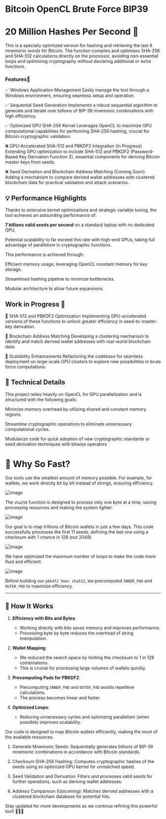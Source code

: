 
#  Bitcoin OpenCL Brute Force BIP39
# 20 Million Hashes Per Second 🚀 

  This is a specially optimized version for hashing and retrieving the last 6 mnemonic words for Bitcoin. The function compiles and optimizes SHA-256 and SHA-512 calculations directly on the processor, avoiding non-essential loops and optimizing cryptography without declaring additional or extra functions.





 
 

### Features🌟

✅ Windows Application Management
Easily manage the tool through a Windows environment, ensuring seamless setup and operation. 

✅ Sequential Seed Generation
Implements a robust sequential algorithm to generate and iterate over billions of BIP-39 mnemonic combinations with high efficiency.

  
✅ Optimized GPU SHA-256 Kernel
Leverages OpenCL to maximize GPU computational capabilities for performing SHA-256 hashing, crucial for Bitcoin cryptographic validation.

  ❌ GPU-Accelerated SHA-512 and PBKDF2 Integration (In Progress)
Extending GPU optimization to include SHA-512 and PBKDF2 (Password-Based Key Derivation Function 2), essential components for deriving Bitcoin master keys from seeds.

❌ Seed Derivation and Blockchain Address Matching (Coming Soon). Adding a mechanism to compare derived wallet addresses with clustered blockchain data for practical validation and attack scenarios.

  
  
  
  

## 💡 Performance Highlights

Thanks to extensive kernel optimizations and strategic variable tuning, the tool achieves an astounding performance of:

  

**7 billions valid seeds per second** on a standard laptop with no dedicated GPU.

Potential scalability to far exceed this rate with high-end GPUs, taking full advantage of parallelism in cryptographic functions.

This performance is achieved through:

  

Efficient memory usage, leveraging OpenCL constant memory for key storage.

Streamlined hashing pipeline to minimize bottlenecks.

Modular architecture to allow future expansions.

  
  

 

## Work in Progress 📅

  

🔄 SHA-512 and PBKDF2 Optimization
Implementing GPU-accelerated versions of these functions to unlock greater efficiency in seed-to-master-key derivation.

  

🔄 Blockchain Address Matching
Developing a clustering mechanism to identify and match derived wallet addresses with real-world blockchain data.

  

🔄 Scalability Enhancements
Refactoring the codebase for seamless deployment on large-scale GPU clusters to explore new possibilities in brute force computations.

  
  

## 🔧 Technical Details

This project relies heavily on OpenCL for GPU parallelization and is structured with the following goals:

  

Minimize memory overhead by utilizing shared and constant memory regions.

  

Streamline cryptographic operations to eliminate unnecessary computational cycles.

  

Modularize code for quick adoption of new cryptographic standards or seed derivation techniques with bitwise operators

  
# 🚀 Why So Fast?

Our tools use the smallest amount of memory possible. For example, for wallets, we work directly bit by bit instead of strings, ensuring efficiency.

![image](https://github.com/user-attachments/assets/dfd58093-697e-4da5-a2d6-6a5b436b5af2)

The `sha256` function is designed to process only one byte at a time, saving processing resources and making the system lighter.

![image](https://github.com/user-attachments/assets/4e4a0b35-bc38-4e90-85bc-f16db26a75e0)

Our goal is to map trillions of Bitcoin wallets in just a few days. This code successfully processes the first 11 seeds, defining the last one using a checksum with 1 chance in 128 (not 2048).

![image](https://github.com/user-attachments/assets/417b4a00-e2f7-47ba-a808-51f514adae0e)

We have optimized the maximum number of loops to make the code more fluid and efficient.

![image](https://github.com/user-attachments/assets/ec580647-bdda-4ec9-ba44-646dbbb129b8)

Before building our `pbkdf2 hmac sha512`, we precomputed `INNER_PAD` and `OUTER_PAD` to maximize efficiency.

---

## 📖 How It Works

1. **Efficiency with Bits and Bytes**:
   - Working directly with bits saves memory and improves performance.
   - Processing byte by byte reduces the overhead of string manipulation.

2. **Wallet Mapping**:
   - We reduced the search space by limiting the checksum to 1 in 128 combinations.
   - This is crucial for processing large volumes of wallets quickly.

3. **Precomputing Pads for PBKDF2**:
   - Precomputing `INNER_PAD` and `OUTER_PAD` avoids repetitive calculations.
   - The process becomes linear and faster.

4. **Optimized Loops**:
   - Reducing unnecessary cycles and optimizing parallelism (when possible) improves scalability.

Our code is designed to map Bitcoin wallets efficiently, making the most of the available resources.


1. Generate Mnemonic Seeds: Sequentially generates billions of BIP-39 mnemonic combinations in accordance with Bitcoin standards.

2. Checksum SHA-256 Hashing: Computes cryptographic hashes of the seeds using an optimized GPU kernel for unmatched speed.

3. Seed Validation and Derivation: Filters and processes valid seeds for further operations, such as deriving wallet addresses.

4. Address Comparison (Upcoming): Matches derived addresses with a clustered blockchain database for potential hits.

  
  
  

Stay updated for more developments as we continue refining this powerful tool! 👨‍💻✨